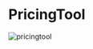 # PricingTool

![pricingtool](https://github.com/ImMan3NcE/PricingTool/assets/112756919/3f536001-1f4a-4170-96cc-722df799b04d)

